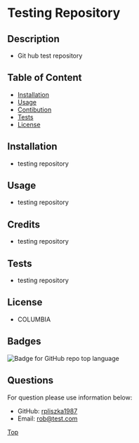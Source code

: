 
  # Testing Repository

  ## Description

  * Git hub test repository

  ## Table of Content

  * [Installation](#installation)
  * [Usage](#usage)
  * [Contibution](#contribution)
  * [Tests](#tests)
  * [License](#license)
  

  ## Installation
  * testing repository

  ## Usage
  * testing repository

  ## Credits
  * testing repository

  ## Tests
  * testing repository

  ## License
  * COLUMBIA

  
  ## Badges
  ![Badge for GitHub repo top language](https://img.shields.io/github/languages/top/rpliszka1987/https://github.com/rpliszka1987/readme-generator?style=flat&logo=appveyor)
  

  ## Questions

  For question please use information below:

  * GitHub: [rpliszka1987](https://github.com/rpliszka1987)
  * Email: [rob@test.com](mailto:rob@test.com)
  
  [Top](#description)
  
